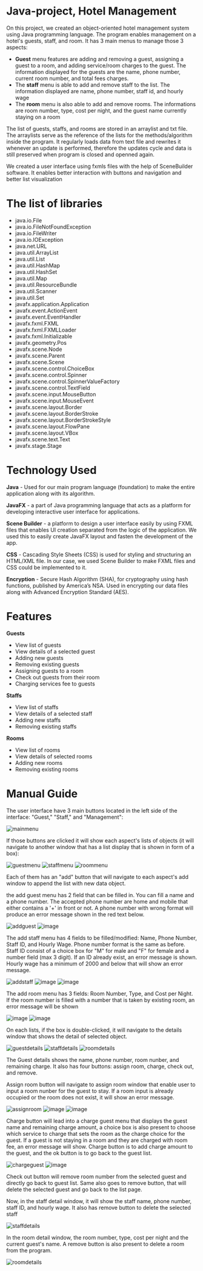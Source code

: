 # Java-project, Hotel Management
On this project, we created an object-oriented hotel management system using Java programming language. The program enables management on a hotel's guests, staff, and room. It has 3 main menus to manage those 3 aspects:
- **Guest** menu features are adding and removing a guest, assigning a guest to a room, and adding service/room charges to the guest. The information displayed for the guests are the name, phone number, current room number, and total fees charges.
- The **staff** menu is able to add and remove staff to the list. The information displayed are name, phone number, staff id, and hourly wage
- The **room** menu is also able to add and remove rooms. The informations are room number, type, cost per night, and the guest name currently staying on a room

The list of guests, staffs, and rooms are stored in an arraylist and txt file. The arraylists serve as the reference of the lists for the methods/algorithm inside the program. It regularly loads data from text file and rewrites it whenever an update is performed, therefore the updates cycle and data is still preserved when program is closed and openned again.

We created a user interface using fxmls files with the help of SceneBuilder software. It enables better interaction with buttons and navigation and better list visualization

# The list of libraries
- java.io.File
- java.io.FileNotFoundException
- java.io.FileWriter
- java.io.IOException
- java.net.URL
- java.util.ArrayList
- java.util.List
- java.util.HashMap
- java.util.HashSet
- java.util.Map
- java.util.ResourceBundle
- java.util.Scanner
- java.util.Set
- javafx.application.Application
- javafx.event.ActionEvent
- javafx.event.EventHandler
- javafx.fxml.FXML
- javafx.fxml.FXMLLoader
- javafx.fxml.Initializable
- javafx.geometry.Pos
- javafx.scene.Node
- javafx.scene.Parent
- javafx.scene.Scene
- javafx.scene.control.ChoiceBox
- javafx.scene.control.Spinner
- javafx.scene.control.SpinnerValueFactory
- javafx.scene.control.TextField
- javafx.scene.input.MouseButton
- javafx.scene.input.MouseEvent
- javafx.scene.layout.Border
- javafx.scene.layout.BorderStroke
- javafx.scene.layout.BorderStrokeStyle
- javafx.scene.layout.FlowPane
- javafx.scene.layout.VBox
- javafx.scene.text.Text
- javafx.stage.Stage

# Technology Used
**Java** - Used for our main program language (foundation) to make the entire application along with its algorithm.

**JavaFX** - a part of Java programming language that acts as a platform for developing interactive user interface for applications.

**Scene Builder** - a platform to design a user interface easily by using FXML files that enables UI creation separated from the logic of the application. We used this to easily create JavaFX layout and fasten the development of the app.

**CSS** - Cascading Style Sheets (CSS) is used for styling and structuring an HTML/XML file. In our case, we used Scene Builder to make FXML files and CSS could be implemented to it.

**Encryption** - Secure Hash Algorithm (SHA), for cryptography using hash functions, published by America’s NSA. Used in encrypting our data files along with Advanced Encryption Standard (AES).

# Features
**Guests**
- View list of guests
- View details of a selected guest
- Adding new guests
- Removing existing guests
- Assigning guests to a room
- Check out guests from their room
- Charging services fee to guests

**Staffs**
- View list of staffs
- View details of a selected staff
- Adding new staffs
- Removing existing staffs

**Rooms**
- View list of rooms
- View details of selected rooms
- Adding new rooms
- Removing existing rooms

# Manual Guide
The user interface have 3 main buttons located in the left side of the interface: "Guest," "Staff," and "Management":

![mainmenu](https://github.com/Kyomp/Java-project/assets/91313923/8590a09d-9533-4441-839b-f6b950370a00)

If those buttons are clicked it will show each aspect's lists of objects (it will navigate to another window that has a list display that is shown in form of a box):

![guestmenu](https://github.com/Kyomp/Java-project/assets/91313923/2c442ee6-c551-4ece-aa51-a07e778807cb)
![staffmenu](https://github.com/Kyomp/Java-project/assets/91313923/37de2498-d422-4c73-a91c-9e10942e2c9b)
![roommenu](https://github.com/Kyomp/Java-project/assets/91313923/a274022e-332b-4008-8cf4-f99c97c7773b)

Each of them has an "add" button that will navigate to each aspect's add window to append the list with new data object.

the add guest menu has 2 field that can be filled in. You can fill a name and a phone number. The accepted phone number are home and mobile that either contains a '+' in front or not. A phone number with wrong format will produce an error message shown in the red text below.

![addguest](https://github.com/Kyomp/Java-project/assets/91313923/6fd698be-1004-4766-9326-0eefa15fa366)
![image](https://github.com/Kyomp/Java-project/assets/91313923/4dd66cc7-c30e-42e2-bc76-cc8f627f14e5)

The add staff menu has 4 fields to be filled/modified: Name, Phone Number, Staff ID, and Hourly Wage. Phone number format is the same as before. Staff ID consist of a choice box for "M" for male and "F" for female and a number field (max 3 digit). If an ID already exist, an error message is shown. Hourly wage has a minimum of 2000 and below that will show an error message.

![addstaff](https://github.com/Kyomp/Java-project/assets/91313923/a37aebc2-c239-4279-9b12-f9230e04f603)
![image](https://github.com/Kyomp/Java-project/assets/91313923/af4a9ac2-d7af-4057-8b31-d3765e0c74a5)
![image](https://github.com/Kyomp/Java-project/assets/91313923/b8ee65ba-2690-4788-bdfe-46a60405720a)

The add room menu has 3 fields: Room Number, Type, and Cost per Night. If the room number is filled with a number that is taken by existing room, an error message will be shown

![image](https://github.com/Kyomp/Java-project/assets/91313923/9153e93b-e0ed-45b7-b4d7-29102771c6f5)
![image](https://github.com/Kyomp/Java-project/assets/91313923/8d2ee662-edb9-4713-b837-640cd1eee278)

On each lists, if the box is double-clicked, it will navigate to the details window that shows the detail of selected object.

![guestdetails](https://github.com/Kyomp/Java-project/assets/91313923/86651992-799b-4578-bfd3-da9dd06078d5)
![staffdetails](https://github.com/Kyomp/Java-project/assets/91313923/390ed8c5-7f87-4608-9d49-1d0949edb76e)
![roomdetails](https://github.com/Kyomp/Java-project/assets/91313923/d2699a6f-70b5-4952-8b19-0a8cfa542129)

The Guest details shows the name, phone number, room nunber, and remaining charge. It also has four buttons: assign room, charge, check out, and remove.

Assign room button will navigate to assign room window that enable user to input a room nunber for the guest to stay. If a room input is already occupied or the room does not exist, it will show an error message.

![assignroom](https://github.com/Kyomp/Java-project/assets/91313923/712189c9-ebae-4c4d-88e3-3d3dbec3b7bd)
![image](https://github.com/Kyomp/Java-project/assets/91313923/2d2e0c46-ef47-4c0e-a377-7a9055d9001a)
![image](https://github.com/Kyomp/Java-project/assets/91313923/70dfb4c0-0604-4f7b-a919-1c7be2f7b972)

Charge button will lead into a charge guest menu that displays the guest name and remaining charge amount, a choice box is also present to choose which service to charge that sets the room as the charge choice for the guest. If a guest is not staying in a room and they are charged with room fee, an error message will show. Charge button is to add charge amount to the guest, and the ok button is to go back to the guest list.

![chargeguest](https://github.com/Kyomp/Java-project/assets/91313923/7dcbdd2d-74e9-42bb-b982-56002ecaa2ec)
![image](https://github.com/Kyomp/Java-project/assets/91313923/318ab8a5-49fd-4d69-96be-18d32c4bc126)

Check out button will remove room number from the selected guest and directly go back to guest list. Same also goes to remove button, that will delete the selected guest and go back to the list page.

Now, in the staff detail window, it will show the staff name, phone number, staff ID, and hourly wage. It also has remove button to delete the selected staff

![staffdetails](https://github.com/Kyomp/Java-project/assets/91313923/becc5f06-7d8f-4df4-8d9e-1aa5730fe4ec)

In the room detail window, the room number, type, cost per night and the current guest's name. A remove button is also present to delete a room from the program.

![roomdetails](https://github.com/Kyomp/Java-project/assets/91313923/6d0273c0-e256-453d-806c-fd52ea2df233)
